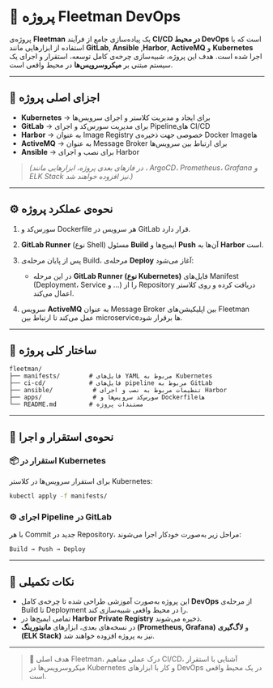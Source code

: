 # 🚀 پروژه Fleetman DevOps

پروژه‌ی **Fleetman** یک پیاده‌سازی جامع از فرآیند **CI/CD در محیط DevOps** است که با استفاده از ابزارهایی مانند **GitLab**, **Ansible** ,**Harbor**, **ActiveMQ** و **Kubernetes** اجرا شده است.
هدف این پروژه، شبیه‌سازی چرخه‌ی کامل توسعه، استقرار و اجرای یک سیستم مبتنی بر **میکروسرویس‌ها** در محیط واقعی است.

---

## 🧩 اجزای اصلی پروژه

* **Kubernetes** → برای ایجاد و مدیریت کلاستر و اجرای سرویس‌ها
* **GitLab** → برای مدیریت سورس‌کد و اجرای Pipelineهای CI/CD
* **Harbor** → به عنوان Image Registry خصوصی جهت ذخیره‌ی Docker Imageها
* **ActiveMQ** → به عنوان Message Broker برای ارتباط بین سرویس‌ها
* **Ansible** → برای نصب و اجرای Harbor

> *(در فازهای بعدی پروژه، ابزارهایی مانند ، ArgoCD، Prometheus، Grafana و ELK Stack نیز افزوده خواهند شد.)*

---

## ⚙️ نحوه‌ی عملکرد پروژه

1. سورس‌کد و Dockerfile هر سرویس در GitLab قرار دارد.
2. **GitLab Runner** (نوع Shell) مسئول **Build** ایمیج‌ها و **Push** آن‌ها به **Harbor** است.
3. پس از پایان مرحله‌ی Build، مرحله‌ی **Deploy** آغاز می‌شود:

   * در این مرحله **GitLab Runner (نوع Kubernetes)** فایل‌های Manifest (Deployment، Service و ...) را از Repository دریافت کرده و روی کلاستر اعمال می‌کند.
4. سرویس **ActiveMQ** به عنوان Message Broker بین اپلیکیشن‌های Fleetman عمل می‌کند تا ارتباط بین microserviceها برقرار شود.

---

## 🧱 ساختار کلی پروژه

```
fleetman/
├── manifests/        # فایل‌های YAML مربوط به Kubernetes
├── ci-cd/            # فایل‌های pipeline مربوط به GitLab
├── ansible/           # تنظیمات مربوط به نصب و اجرای Harbor
├── apps/              # سورس‌کد سرویس‌ها و Dockerfileها
└── README.md         # مستندات پروژه
```

---

## 🚀 نحوه‌ی استقرار و اجرا

### 📦 استقرار در Kubernetes

برای استقرار سرویس‌ها در کلاستر Kubernetes:

```bash
kubectl apply -f manifests/
```

### ⚙️ اجرای Pipeline در GitLab

با هر Commit جدید در Repository، مراحل زیر به‌صورت خودکار اجرا می‌شوند:

```
Build → Push → Deploy
```

---

## 📘 نکات تکمیلی

* این پروژه به‌صورت آموزشی طراحی شده تا چرخه‌ی کامل **DevOps** از مرحله‌ی Build تا Deployment را در محیط واقعی شبیه‌سازی کند.
* تمامی ایمیج‌ها در **Harbor Private Registry** ذخیره می‌شوند.
* در نسخه‌های بعدی، ابزارهای **مانیتورینگ (Prometheus, Grafana)** و **لاگ‌گیری (ELK Stack)** نیز به پروژه افزوده خواهند شد.

---

> 🧠 هدف اصلی Fleetman، درک عملی مفاهیم CI/CD، آشنایی با استقرار میکروسرویس‌ها در Kubernetes و کار با ابزارهای DevOps در یک محیط واقعی است.
